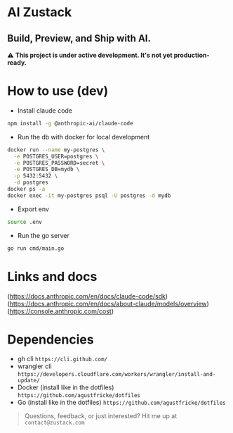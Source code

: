 # AI Zustack

## Build, Preview, and Ship with AI.

⚠️ **This project is under active development. It's not yet production-ready.**

# How to use (dev)
- Install claude code
```bash
npm install -g @anthropic-ai/claude-code
```
- Run the db with docker for local development
```bash
docker run --name my-postgres \
  -e POSTGRES_USER=postgres \
  -e POSTGRES_PASSWORD=secret \
  -e POSTGRES_DB=mydb \
  -p 5432:5432 \
  -d postgres
docker ps -a
docker exec -it my-postgres psql -U postgres -d mydb
```
- Export env
```bash
source .env
```
- Run the go server
```bash
go run cmd/main.go
```

# Links and docs
(https://docs.anthropic.com/en/docs/claude-code/sdk)
(https://docs.anthropic.com/en/docs/about-claude/models/overview)
(https://console.anthropic.com/cost)

# Dependencies
- gh cli `https://cli.github.com/`
- wrangler cli `https://developers.cloudflare.com/workers/wrangler/install-and-update/`
- Docker (install like in the dotfiles) `https://github.com/agustfricke/dotfiles`
- Go (install like in the dotfiles) `https://github.com/agustfricke/dotfiles`

> Questions, feedback, or just interested? Hit me up at ```contact@zustack.com```
